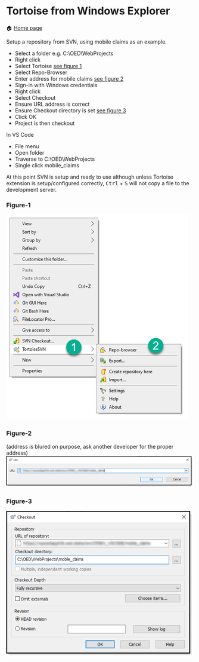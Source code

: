 # Tortoise from Windows Explorer

:house: [Home page](https://tinyurl.com/y68k2g97)

Setup a repository from SVN, using mobile claims as an example.

- Select a folder e.g. C:\OED\WebProjects
- Right click 
- Select Tortoise [see figure 1](#Figure-1)
- Select Repo-Browser
- Enter address for mobile claims [see figure 2](#Figure-2)
- Sign-in with Windows credentials
- Right click
- Select Checkout
- Ensure URL address is correct
- Ensure Checkout directory is set [see figure 3](#Figure-3)
- Click OK
- Project is then checkout

In VS Code
- File menu
- Open folder
- Traverse to C:\OED\WebProjects
- Single click mobile_claims

At this point SVN is setup and ready to use although unless Tortoise extension is setup/configured correctly, <kbd>Ctrl</kbd> + <kbd>S</kbd> will not copy a file to the development server.

### Figure-1
![sss](images/WindowsExplorerTortoise.png)

### Figure-2
(address is blured on purpose, ask another developer for the proper address)
![sss](images/T1.png)

### Figure-3
![sss](images/T2.png)


